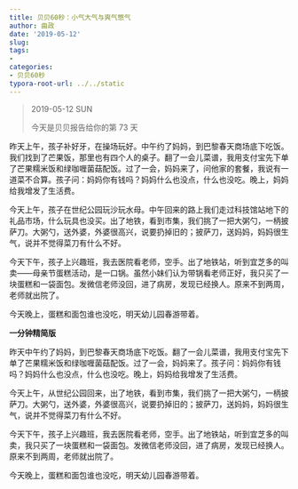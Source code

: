 ```yaml
---
title: 贝贝60秒：小气大气与爽气憋气
author: 曲政
date: '2019-05-12'
slug: 
tags:
- 
categories:
- 贝贝60秒
typora-root-url: ../../static
---
```


>   2019-05-12 SUN
>
>   今天是贝贝报告给你的第 73 天

昨天上午，孩子补好牙，在操场玩好。中午约了妈妈，到巴黎春天商场底下吃饭。我们找到了芒果饭，那里也有四个人的桌子。翻了一会儿菜谱，我用支付宝先下单了芒果糯米饭和绿咖喱菌菇配饭。过了一会，妈妈来了，问他家的套餐，我说有一道菜不合算。孩子问：妈妈你有钱吗？妈妈什么也没点，什么也没吃。晚上，妈妈给我增发了生活费。

今天上午，孩子在世纪公园玩沙玩水母。中午回来的路上我们走过科技馆站地下的礼品市场，什么玩具也没买。出了地铁，看到市集，我们挑了一把大粥勺，一柄披萨刀。大粥勺，送外婆，外婆很高兴，说要扔掉旧的；披萨刀，送妈妈，妈妈很生气，说并不觉得菜刀有什么不好。

今天下午，孩子上兴趣班，我去医院看老师，空手。出了地铁站，听到宜芝多的叫卖——母亲节蛋糕活动，是一口锅。虽然小妹们认为带锅看老师正好，我只买了一块蛋糕和一袋面包。发微信老师没回，进了病房，发现已经换人。原来不到两周，老师就出院了。

今天晚上，蛋糕和面包谁也没吃，明天幼儿园春游带着。

**一分钟精简版**

昨天中午约了妈妈，到巴黎春天商场底下吃饭。翻了一会儿菜谱，我用支付宝先下单了芒果糯米饭和绿咖喱菌菇配饭。过了一会，妈妈来了。孩子问：妈妈你有钱吗？妈妈什么也没点，什么也没吃。晚上，妈妈给我增发了生活费。

今天上午，从世纪公园回来，出了地铁，看到市集，我们挑了一把大粥勺，一柄披萨刀。大粥勺，送外婆，外婆很高兴，说要扔掉旧的；披萨刀，送妈妈，妈妈很生气，说并不觉得菜刀有什么不好。

今天下午，孩子上兴趣班，我去医院看老师，空手。出了地铁站，听到宜芝多的叫卖，我只买了一块蛋糕和一袋面包。发微信老师没回，进了病房，发现已经换人。原来不到两周，老师就出院了。

今天晚上，蛋糕和面包谁也没吃，明天幼儿园春游带着。